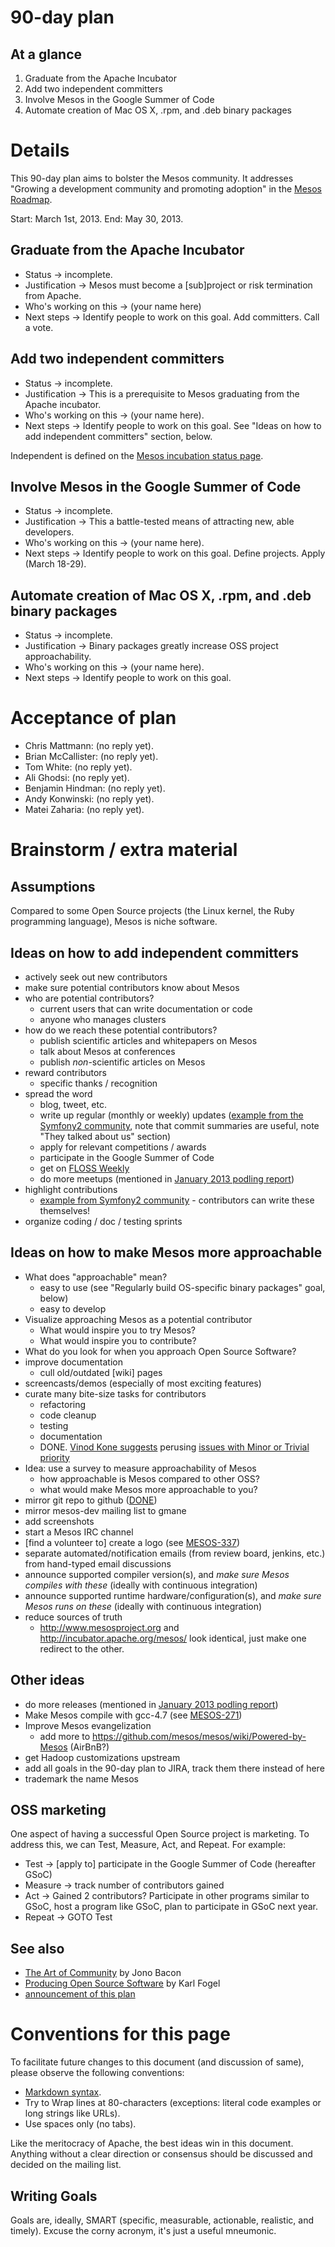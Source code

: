 # 90-day plan

## At a glance

1. Graduate from the Apache Incubator
1. Add two independent committers
1. Involve Mesos in the Google Summer of Code
1. Automate creation of Mac OS X, .rpm, and .deb binary packages

# Details

This 90-day plan aims to bolster the Mesos community. It addresses "Growing a development community and promoting adoption" in the [Mesos Roadmap](Mesos-Roadmap.md).

Start: March 1st, 2013. End: May 30, 2013.

## Graduate from the Apache Incubator

* Status → incomplete.
* Justification → Mesos must become a [sub]project or risk termination from Apache.
* Who's working on this → (your name here)
* Next steps → Identify people to work on this goal. Add committers. Call a vote.

## Add two independent committers

* Status → incomplete.
* Justification → This is a prerequisite to Mesos graduating from the Apache incubator.
* Who's working on this → (your name here).
* Next steps → Identify people to work on this goal. See "Ideas on how to add independent committers" section, below.

Independent is defined on the [Mesos incubation status page](http://incubator.apache.org/projects/mesos.html).

## Involve Mesos in the Google Summer of Code

* Status → incomplete.
* Justification → This a battle-tested means of attracting new, able developers.
* Who's working on this → (your name here).
* Next steps → Identify people to work on this goal. Define projects. Apply (March 18-29).

## Automate creation of Mac OS X, .rpm, and .deb binary packages

* Status → incomplete.
* Justification → Binary packages greatly increase OSS project approachability.
* Who's working on this → (your name here).
* Next steps → Identify people to work on this goal.

# Acceptance of plan

* Chris Mattmann: (no reply yet).
* Brian McCallister: (no reply yet).
* Tom White: (no reply yet).
* Ali Ghodsi: (no reply yet).
* Benjamin Hindman: (no reply yet).
* Andy Konwinski: (no reply yet).
* Matei Zaharia: (no reply yet).

# Brainstorm / extra material

## Assumptions

Compared to some Open Source projects (the Linux kernel, the Ruby programming
language), Mesos is niche software.

## Ideas on how to add independent committers

* actively seek out new contributors
* make sure potential contributors know about Mesos
* who are potential contributors?
  * current users that can write documentation or code
  * anyone who manages clusters
* how do we reach these potential contributors?
  * publish scientific articles and whitepapers on Mesos
  * talk about Mesos at conferences
  * publish *non*-scientific articles on Mesos
* reward contributors
  * specific thanks / recognition
* spread the word
  * blog, tweet, etc.
  * write up regular (monthly or weekly) updates ([example from the Symfony2 community](http://symfony.com/blog/a-week-of-symfony-317-21-27-january-2013), note that commit summaries are useful, note "They talked about us" section)
  * apply for relevant competitions / awards
  * participate in the Google Summer of Code
  * get on [FLOSS Weekly](http://twit.tv/show/floss-weekly)
  * do more meetups (mentioned in [January 2013 podling report](http://wiki.apache.org/incubator/January2013))
* highlight contributions
  * [example from Symfony2 community](http://symfony.com/blog/new-in-symfony-2-2-autocomplete-on-the-command-line) - contributors can write these themselves!
* organize coding / doc / testing sprints

## Ideas on how to make Mesos more approachable

* What does "approachable" mean?
  * easy to use (see "Regularly build OS-specific binary packages" goal, below)
  * easy to develop
* Visualize approaching Mesos as a potential contributor
  * What would inspire you to try Mesos?
  * What would inspire you to contribute?
* What do you look for when you approach Open Source Software?
* improve documentation
  * cull old/outdated [wiki] pages
* screencasts/demos (especially of most exciting features)
* curate many bite-size tasks for contributors
  * refactoring
  * code cleanup
  * testing
  * documentation
  * DONE. [Vinod Kone suggests](http://mail-archives.apache.org/mod_mbox/incubator-mesos-dev/201301.mbox/%3CCAAkWvAyo6uEu76%3DPjn2ZePOy7ZG4ksHz_AG%3D9P44M2t%2BnOka6A%40mail.gmail.com%3E) perusing [issues with Minor or Trivial priority](https://issues.apache.org/jira/browse/MESOS#selectedTab=com.atlassian.jira.plugin.system.project%3Aissues-panel)
* Idea: use a survey to measure approachability of Mesos
  * how approachable is Mesos compared to other OSS?
  * what would make Mesos more approachable to you?
* mirror git repo to github ([DONE](https://github.com/apache/mesos))
* mirror mesos-dev mailing list to gmane
* add screenshots
* start a Mesos IRC channel
* [find a volunteer to] create a logo (see [MESOS-337](https://issues.apache.org/jira/browse/MESOS-337))
* separate automated/notification emails (from review board, jenkins, etc.) from hand-typed email discussions
* announce supported compiler version(s), and *make sure Mesos compiles with these* (ideally with continuous integration)
* announce supported runtime hardware/configuration(s), and *make sure Mesos runs on these* (ideally with continuous integration)
* reduce sources of truth
  * http://www.mesosproject.org and http://incubator.apache.org/mesos/ look identical, just make one redirect to the other.

## Other ideas

* do more releases (mentioned in [January 2013 podling report](http://wiki.apache.org/incubator/January2013))
* Make Mesos compile with gcc-4.7 (see [MESOS-271](https://issues.apache.org/jira/browse/MESOS-271))
* Improve Mesos evangelization
  * add more to https://github.com/mesos/mesos/wiki/Powered-by-Mesos (AirBnB?)
* get Hadoop customizations upstream
* add all goals in the 90-day plan to JIRA, track them there instead of here
* trademark the name Mesos

## OSS marketing

One aspect of having a successful Open Source project is marketing. To address
this, we can Test, Measure, Act, and Repeat. For example:

* Test → [apply to] participate in the Google Summer of Code (hereafter GSoC)
* Measure → track number of contributors gained
* Act → Gained 2 contributors? Participate in other programs similar to GSoC, host a program like GSoC, plan to participate in GSoC next year.
* Repeat → GOTO Test

## See also

* [The Art of Community](http://www.artofcommunityonline.org/) by Jono Bacon
* [Producing Open Source Software](http://producingoss.com/) by Karl Fogel
* [announcement of this plan](http://mail-archives.apache.org/mod_mbox/incubator-mesos-dev/201302.mbox/%3C511ADF8E.5080700%40gmail.com%3E)

# Conventions for this page

To facilitate future changes to this document (and discussion of same), please
observe the following conventions:

* [Markdown syntax](daringfireball.net/projects/markdown/syntax).
* Try to Wrap lines at 80-characters (exceptions: literal code examples or long
  strings like URLs).
* Use spaces only (no tabs).

Like the meritocracy of Apache, the best ideas win in this document. Anything
without a clear direction or consensus should be discussed and decided on the
mailing list.

## Writing Goals

Goals are, ideally, SMART (specific, measurable, actionable, realistic, and
timely). Excuse the corny acronym, it's just a useful mneumonic.
